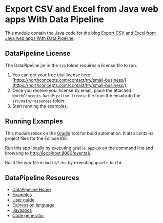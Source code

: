 # Export CSV and Excel from Java web apps With Data Pipeline
This module contain the Java code for the blog [Export CSV and Excel from Java web apps With Data Pipeline](https://northconcepts.com/blog/2012/12/10/export-csv-and-excel-from-java-web-apps-with-data-pipeline/).

## DataPipeline License
The DataPipeline jar in the `lib` folder requires a license file to run.

1. You can get your free trial license here: [https://northconcepts.com/contact/try/small-business/](https://northconcepts.com/contact/try/small-business/).
2. Once you receive your license by email, place the attached `NorthConcepts-DataPipeline.license` file from the email into the `src/main/resources` folder.
3. Start running the examples. 

## Running Examples
This module relies on the [Gradle](https://gradle.org/) tool for build automation.  It also contains project files for the Eclipse IDE.

Run this app locally by executing `gradle appRun` on the command line and browsing to [http://localhost:8080/events1/](http://localhost:8080/events1/).

Build the war file in `build/libs` by executing `gradle build`.

## DataPipeline Resources
- [DataPipeline Home](https://northconcepts.com/)
- [Examples](https://northconcepts.com/docs/examples/)
- [User guide](https://northconcepts.com/docs/user-guide/)
- [Expression language](https://northconcepts.com/docs/expression-language/)
- [Javadocs](https://northconcepts.com/javadocs)
- [Code generator](https://northconcepts.com/tools/data-prep/)
